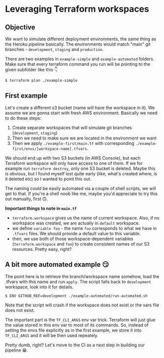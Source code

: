 # Leveraging Terraform workspaces

## Objective

We want to simulate different deployment environments, the same thing as the Heroku pipeline basically. The environments would match "main" git branches - `development`, `staging` and `production`.

There are two examples in `example-simple` and `example-automated` folders. Make sure that every terraform command you run will be pointing to the given subfolder like this 👇

```bash
$ terraform plan ./example-simple
```

## First example

Let's create a different s3 bucket (name will have the workspace in it). We assume we are gonna start with fresh AWS environment. Basically we need to do these steps:

1. Create separate workspaces that will simulate git branches (`development`, `staging`)
2. Then we need to make sure we are located in the environment we want
3. Then we apply `./example-first/main.tf` with corresponding `./example-first/envs/[workspace-name].tfvars`.

We should end up with two S3 buckets (in AWS Console), but each Terraform workspace will only have access to one of them. If we for example run `terraform destroy`, only one S3 bucket is deleted. Maybe this is obvious, but I found myself lost quite early (like, what's created where, is it deleted etc) so I wanted to point this out.

The naming could be easily automated via a couple of shell scripts, we will get to that. If you're a shell noob like me, maybe you'd appreciate to try this out manually, first 🙃.

**Important things to note in `main.tf`**

- `terraform.workspace` gives us the name of current workspace. Also, if no workspace was created, we are actually in `default` workspace.
- we define `variable foo` - the name `foo` corresponds to what we have in `.tfvars` files. We should provide a default value to this variable.
- then, we use both of those workspace-dependent variables (`terraform.workspace` and `foo`) to create consistent names of our S3 resources. Pretty easy, right?

## A bit more automated example 😏

The point here is to retrieve the branch/workspace name somehow, load the .tfvars with this name and run `apply`. The script falls back to `development` workspace, look into it for details.

```bash
$ ENV GITHUB_REF=development ./example-automated/run-automated.sh
```

Note that the script will crash if the workspace does not exist or the vars file does not exist.

The important part is the `TF_CLI_ARGS` env var trick. Terraform will just glue the value stored in this env var to most of its commands. So, instead of setting the envs file explicitly as in the first example, we store it into `TF_CLI_ARGS` and it will be then used repeately.

Pretty dumb, right? Let's move to the CI as a next step in building our pipeline 😁.
